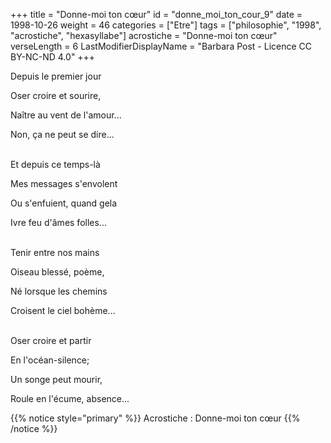 +++
title = "Donne-moi ton cœur"
id = "donne_moi_ton_cour_9"
date = 1998-10-26
weight = 46
categories = ["Etre"]
tags = ["philosophie", "1998", "acrostiche", "hexasyllabe"]
acrostiche = "Donne-moi ton cœur"
verseLength = 6
LastModifierDisplayName = "Barbara Post - Licence CC BY-NC-ND 4.0"
+++

Depuis le premier jour

Oser croire et sourire,

Naître au vent de l'amour...

Non, ça ne peut se dire...

 \
Et depuis ce temps-là

Mes messages s'envolent

Ou s'enfuient, quand gela

Ivre feu d'âmes folles...

 \
Tenir entre nos mains

Oiseau blessé, poème,

Né lorsque les chemins

Croisent le ciel bohème...

 \
Oser croire et partir

En l'océan-silence;

Un songe peut mourir,

Roule en l'écume, absence...

{{% notice style="primary" %}}
Acrostiche : Donne-moi ton cœur
{{% /notice %}}
